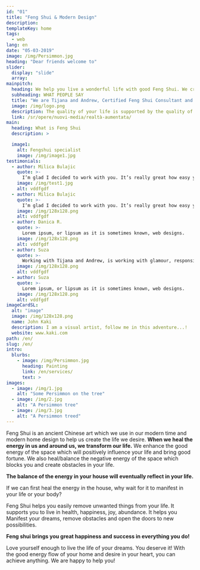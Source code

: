 ```yaml
---
id: "01"
title: "Feng Shui & Modern Design"
description:
templateKey: home
tags:
  - web
lang: en
date: "05-03-2019"
image: /img/Persimmon.jpg
heading: "Dear friends welcome to"
slider:
  display: "slide"
  array:
mainpitch:
  heading: We help you live a wonderful life with good Feng Shui. We create good Feng Shui with Modern Design.
  subheading: WHAT PEOPLE SAY
  title: "We are Tijana and Andrew, Certified Feng Shui Consultant and Architects"
  image: /img/logo.png 
  description: The quality of your life is supported by the quality of the energy in your house. When you change your environment, you change your life. We often look for the change outside of us, when really what we need to do first is inner change, inside us and inside our space, to have happiness, luck and prosperity in all areas of life.
  link: /sr/opere/nuovi-media/realtà-aumentata/
main:
  heading: What is Feng Shui
  description: >

  image1:
    alt: Fengshui specialist
    image: /img/image1.jpg
testimonials:
  - author: Milica Bulajic
    quote: >-
      I’m glad I decided to work with you. It’s really great how easy youre and manage. I never have any problem at all.
    image: /img/test1.jpg
    alt: vddfgdf
  - author: Milica Bulajic
    quote: >-
      I’m glad I decided to work with you. It’s really great how easy youre and manage. I never have any problem at all.
    image: /img/128x128.png
    alt: vddfgdf
  - author: Danica R.
    quote: >-
      Lorem ipsum, or lipsum as it is sometimes known, web designs.
    image: /img/128x128.png
    alt: vddfgdf
  - author: Suza
    quote: >-
      Working with Tijana and Andrew, is working with glamour, responsibility, and commitment.
    image: /img/128x128.png
    alt: vddfgdf
  - author: Suza
    quote: >-
      Lorem ipsum, or lipsum as it is sometimes known, web designs.
    image: /img/128x128.png
    alt: vddfgdf
imageCardSL:
  alt: "image"
  image: /img/128x128.png
  name: John Kaki
  description: I am a visual artist, follow me in this adventure...!
  website: www.kaki.com
path: /en/
slug: /en/
intro:
  blurbs:
    - image: /img/Persimmon.jpg
      heading: Painting
      link: /en/services/
      text: >
images:
  - image: /img/1.jpg
    alt: "Some Persimmon on the tree"
  - image: /img/2.jpg
    alt: "A Persimmon tree"
  - image: /img/3.jpg
    alt: "A Persimmon treed"
---
```


Feng Shui is an ancient Chinese art which we use in our modern time and modern home design to help us create the life we desire. <b>When we heal the energy in us and around us, we transform our life.</b> We enhance the good energy of the space which will positively influence your life and bring good fortune. We also heal/balance the negative energy of the space which blocks you and create obstacles in your life.

<b>The balance of the energy in your house will eventually reflect in your life.</b>

If we can first heal the energy in the house, why wait for it to manifest in your life or your body?

Feng Shui helps you easily remove unwanted things from your life. It supports you to live in health, happiness, joy, abundance. It helps you Manifest your dreams, remove obstacles and open the doors to new possibilities.

<b>Feng shui brings you great happiness and success in everything you do!</b>

Love yourself enough to live the life of your dreams. You deserve it! With the good energy flow of your home and desire in your heart, you can achieve anything. We are happy to help you!
